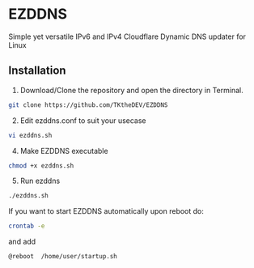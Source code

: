# EZDDNS
Simple yet versatile IPv6 and IPv4 Cloudflare Dynamic DNS updater for Linux
## Installation
1. Download/Clone the repository and open the directory in Terminal.
```bash
git clone https://github.com/TKtheDEV/EZDDNS
```
2. Edit ezddns.conf to suit your usecase
```bash
vi ezddns.sh
```
4. Make EZDDNS executable
```bash
chmod +x ezddns.sh
```
5. Run ezddns
```bash
./ezddns.sh
```
If you want to start EZDDNS automatically upon reboot do:
```bash
crontab -e
```
and add
```bash
@reboot  /home/user/startup.sh
```
